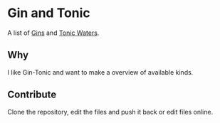 Gin and Tonic
=============

A list of [Gins](gin.csv) and [Tonic Waters](tonic.csv).

## Why

I like Gin-Tonic and want to make a overview of available kinds.

## Contribute

Clone the repository, edit the files and push it back or edit files online.
